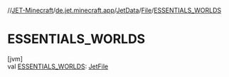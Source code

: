 //[JET-Minecraft](../../../../index.md)/[de.jet.minecraft.app](../../index.md)/[JetData](../index.md)/[File](index.md)/[ESSENTIALS_WORLDS](-e-s-s-e-n-t-i-a-l-s_-w-o-r-l-d-s.md)

# ESSENTIALS_WORLDS

[jvm]\
val [ESSENTIALS_WORLDS](-e-s-s-e-n-t-i-a-l-s_-w-o-r-l-d-s.md): [JetFile](../../../de.jet.minecraft.tool.data/-jet-file/index.md)
